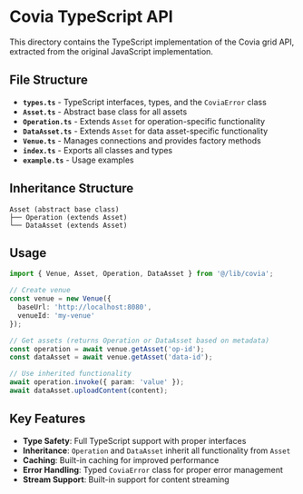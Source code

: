 # Covia TypeScript API

This directory contains the TypeScript implementation of the Covia grid API, extracted from the original JavaScript implementation.

## File Structure

- **`types.ts`** - TypeScript interfaces, types, and the `CoviaError` class
- **`Asset.ts`** - Abstract base class for all assets
- **`Operation.ts`** - Extends `Asset` for operation-specific functionality
- **`DataAsset.ts`** - Extends `Asset` for data asset-specific functionality
- **`Venue.ts`** - Manages connections and provides factory methods
- **`index.ts`** - Exports all classes and types
- **`example.ts`** - Usage examples

## Inheritance Structure

```
Asset (abstract base class)
├── Operation (extends Asset)
└── DataAsset (extends Asset)
```

## Usage

```typescript
import { Venue, Asset, Operation, DataAsset } from '@/lib/covia';

// Create venue
const venue = new Venue({ 
  baseUrl: 'http://localhost:8080',
  venueId: 'my-venue' 
});

// Get assets (returns Operation or DataAsset based on metadata)
const operation = await venue.getAsset('op-id');
const dataAsset = await venue.getAsset('data-id');

// Use inherited functionality
await operation.invoke({ param: 'value' });
await dataAsset.uploadContent(content);
```

## Key Features

- **Type Safety**: Full TypeScript support with proper interfaces
- **Inheritance**: `Operation` and `DataAsset` inherit all functionality from `Asset`
- **Caching**: Built-in caching for improved performance
- **Error Handling**: Typed `CoviaError` class for proper error management
- **Stream Support**: Built-in support for content streaming
